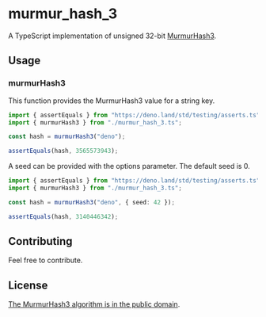 # murmur_hash_3

A TypeScript implementation of unsigned 32-bit
[MurmurHash3](https://en.wikipedia.org/wiki/MurmurHash#Algorithm).

## Usage

### murmurHash3

This function provides the MurmurHash3 value for a string key.

```ts
import { assertEquals } from "https://deno.land/std/testing/asserts.ts";
import { murmurHash3 } from "./murmur_hash_3.ts";

const hash = murmurHash3("deno");

assertEquals(hash, 3565573943);
```

A seed can be provided with the options parameter. The default seed is 0.

```ts
import { assertEquals } from "https://deno.land/std/testing/asserts.ts";
import { murmurHash3 } from "./murmur_hash_3.ts";

const hash = murmurHash3("deno", { seed: 42 });

assertEquals(hash, 3140446342);
```

## Contributing

Feel free to contribute.

## License

[The MurmurHash3 algorithm is in the public domain](https://github.com/aappleby/smhasher/blob/61a0530f28277f2e850bfc39600ce61d02b518de/src/MurmurHash3.cpp).
